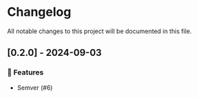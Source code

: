 # Changelog

All notable changes to this project will be documented in this file.

## [0.2.0] - 2024-09-03

### 🚀 Features

- Semver (#6)

<!-- generated by git-cliff -->
